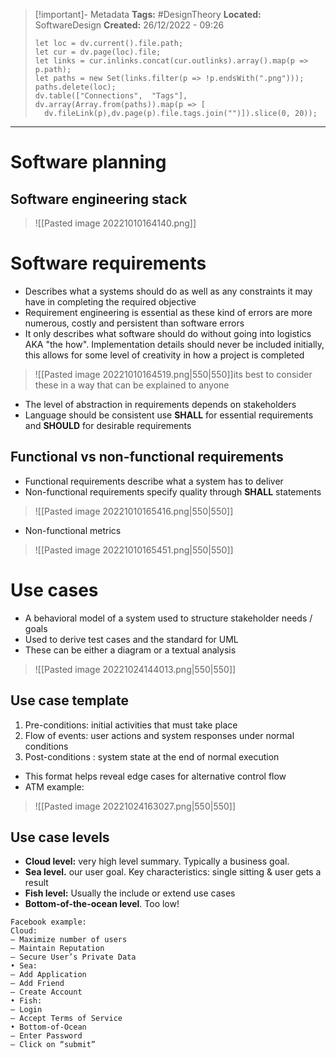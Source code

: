 > [!important]- Metadata
> **Tags:** #DesignTheory 
> **Located:** SoftwareDesign
> **Created:** 26/12/2022 - 09:26
> ```dataviewjs
>let loc = dv.current().file.path;
>let cur = dv.page(loc).file;
>let links = cur.inlinks.concat(cur.outlinks).array().map(p => p.path);
>let paths = new Set(links.filter(p => !p.endsWith(".png")));
>paths.delete(loc);
>dv.table(["Connections",  "Tags"], dv.array(Array.from(paths)).map(p => [
>   dv.fileLink(p),dv.page(p).file.tags.join("")]).slice(0, 20));
> ```

___
# Software planning
## Software engineering stack
> ![[Pasted image 20221010164140.png]]
# Software requirements
- Describes what a systems should do as well as any constraints it may have in completing the required objective
- Requirement engineering is essential as these kind of errors are more numerous, costly and persistent than software errors
- It only describes what software should do without going into logistics AKA "the how". Implementation details should never be included initially, this allows for some level of creativity in how a project is completed

> ![[Pasted image 20221010164519.png|550|550]]its best to consider these in a way that can be explained to anyone

- The level of abstraction in requirements depends on stakeholders
- Language should be consistent use **SHALL** for essential requirements and **SHOULD** for desirable requirements
## Functional vs non-functional requirements
- Functional requirements describe what a system has to deliver
- Non-functional requirements specify quality through **SHALL** statements

> ![[Pasted image 20221010165416.png|550|550]]

- Non-functional metrics

> ![[Pasted image 20221010165451.png|550|550]]


# Use cases 
- A behavioral model of a system used to structure stakeholder needs / goals
- Used to derive test cases and the standard for UML 
- These can be either a diagram or a textual analysis 

> ![[Pasted image 20221024144013.png|550|550]]

## Use case template 
1. Pre-conditions: initial activities that must take place
2. Flow of events: user actions and system responses under normal conditions 
3. Post-conditions : system state at the end of normal execution
- This format helps reveal edge cases for alternative control flow 
- ATM example:

> ![[Pasted image 20221024163027.png|550|550]]

## Use case levels 
- **Cloud level:** very high level summary. Typically a business goal. 
- **Sea level.** our user goal. Key characteristics: single sitting & user gets a result 
- **Fish level:** Usually the include or extend use cases 
- **Bottom-of-the-ocean level**. Too low!

```ad-example
Facebook example:
Cloud:
– Maximize number of users
– Maintain Reputation
– Secure User’s Private Data
• Sea:
– Add Application
– Add Friend
– Create Account
• Fish:
– Login
– Accept Terms of Service
• Bottom-of-Ocean
– Enter Password
– Click on “submit”
```

